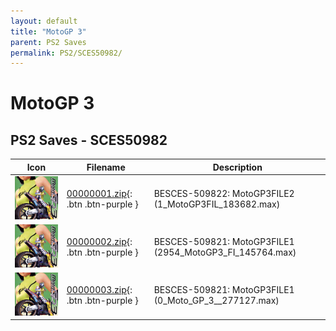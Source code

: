 ```yaml
---
layout: default
title: "MotoGP 3"
parent: PS2 Saves
permalink: PS2/SCES50982/
---
```

# MotoGP 3

## PS2 Saves - SCES50982

| Icon | Filename | Description |
|------|----------|-------------|
| ![MotoGP 3](icon0.png) | [00000001.zip](00000001.zip){: .btn .btn-purple } | BESCES-509822: MotoGP3FILE2 (1_MotoGP3FIL_183682.max) |
| ![MotoGP 3](icon0.png) | [00000002.zip](00000002.zip){: .btn .btn-purple } | BESCES-509821: MotoGP3FILE1 (2954_MotoGP3_FI_145764.max) |
| ![MotoGP 3](icon0.png) | [00000003.zip](00000003.zip){: .btn .btn-purple } | BESCES-509821: MotoGP3FILE1 (0_Moto_GP_3__277127.max) |
